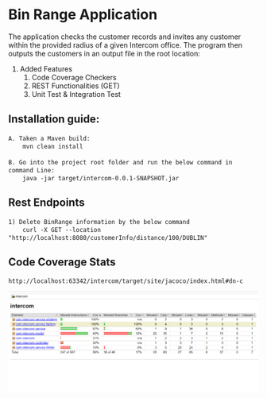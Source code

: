 # Bin Range Application
The application checks the customer records and invites any customer within the provided radius of a given Intercom office. The program 
then outputs the customers in an output file in the root location:

1. Added Features
   1. Code Coverage Checkers
   2. REST Functionalities (GET)
   3. Unit Test & Integration Test

## Installation guide:

	A. Taken a Maven build:
		mvn clean install

	B. Go into the project root folder and run the below command in command Line:
        java -jar target/intercom-0.0.1-SNAPSHOT.jar

## Rest Endpoints

	1) Delete BinRange information by the below command
        curl -X GET --location "http://localhost:8080/customerInfo/distance/100/DUBLIN"

## Code Coverage Stats
    http://localhost:63342/intercom/target/site/jacoco/index.html#dn-c

![img.png](img.png)
